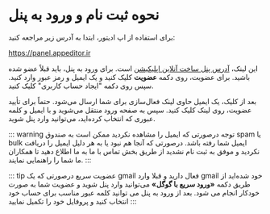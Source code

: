 # نحوه ثبت نام و ورود به پنل
برای استفاده از اپ ادیتور، ابتدا به آدرس زیر مراجعه کنید:

<https://panel.appeditor.ir>

این لینک، [آدرس پنل ساخت آنلاین اپلیکیشن](https://panel.appeditor.ir/) است. برای ورود به پنل، باید قبلاً عضو شده باشید. برای عضویت، روی دکمه **عضویت** کلیک کنید و یک ایمیل و رمز عبور وارد کنید. سپس روی دکمه "ایجاد حساب کاربری" کلیک کنید.

بعد از کلیک، یک ایمیل حاوی لینک فعال‌سازی برای شما ارسال می‌شود. حتماً برای تأیید عضویت، روی لینک کلیک کنید. سپس به صفحه ورود منتقل می‌شوید و با ایمیل و کلمه عبوری که انتخاب کرده‌اید، می‌توانید وارد پنل شوید.

 ::: warning  توجه
 درصورتی که ایمیل را مشاهده نکردید ممکن است به صندوق spam یا bulk ایمیل شما رفته باشد. درصورتی که آنجا هم نبود یا به هر دلیل ایمیل را دریافت نکردید و موفق به ثبت نام نشدید از طریق بخش تماس با ما به ما اطلاع دهید تا همکاران ما شما را راهنمایی نمایند.
 :::
 
::: tip عضویت سریع
درصورتی که یک gmail فعال دارید و قبلا وارد gmail خود شده‌اید از طریق دکمه **«ورود سریع با گوگل»** می‌توانید وارد پنل شوید و عضویت شما به صورت خودکار انجام می شود. بعد از ورود به پنل می توانید کلمه عبور مناسب برای حساب خود انتخاب کنید و پروفایل خود را تکمیل نمایید
:::
